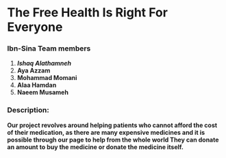 # The Free Health Is Right For Everyone

### Ibn-Sina Team members
1. ***Ishaq Alathamneh***
1. **Aya Azzam**
1. **Mohammad Momani**
1. **Alaa Hamdan**
1. **Naeem Musameh**

### Description:
**Our project revolves around helping patients who cannot afford the cost of their medication, as there are many expensive medicines and it is possible through our page to help from the whole world They can donate an amount to buy the medicine or donate the medicine itself.**